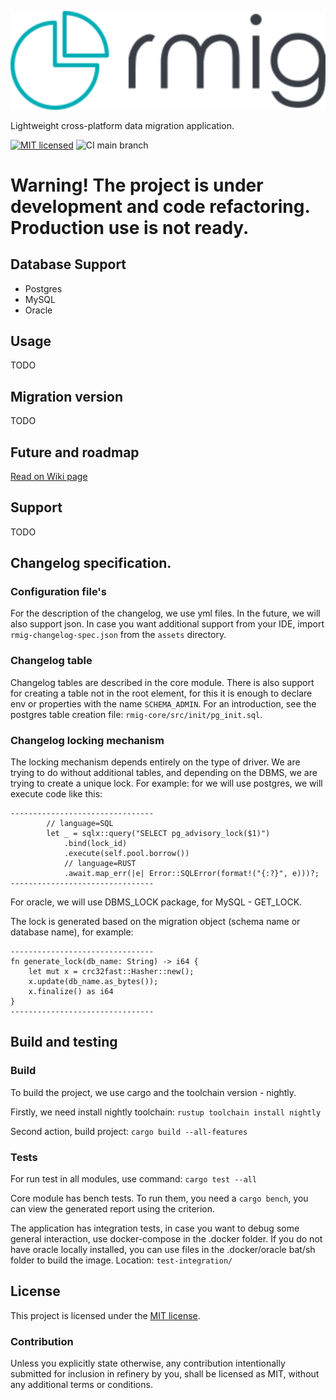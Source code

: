 ![Logo](assets/logo.svg)

Lightweight cross-platform data migration application.

[![MIT licensed][mit-badge]][mit-url]
![CI main branch][ci-main-badge]

[mit-badge]: https://img.shields.io/badge/license-MIT-blue.svg

[mit-url]: LICENSE

[ci-main-badge]: https://github.com/SinmoWay/rmig/actions/workflows/rmig-build-and-test.yml/badge.svg?branch=main

# Warning! The project is under development and code refactoring. Production use is not ready.

## Database Support

* Postgres
* MySQL
* Oracle

## Usage

TODO

## Migration version

TODO

## Future and roadmap

[Read on Wiki page](https://github.com/SinmoWay/rmig/wiki/Roadmap#release-100)

## Support

TODO

## Changelog specification.

### Configuration file's

For the description of the changelog, we use yml files. In the future, we will also support json. In case you want additional support from your IDE, import `rmig-changelog-spec.json` from the `assets` directory.

### Changelog table

Changelog tables are described in the core module. There is also support for creating a table not in the root element, for this it is enough to declare env or properties with the name `SCHEMA_ADMIN`. For an introduction, see the postgres table creation file: `rmig-core/src/init/pg_init.sql`.

### Сhangelog locking mechanism 

The locking mechanism depends entirely on the type of driver. We are trying to do without additional tables, and depending on the DBMS, we are trying to create a unique lock. For example: for we will use postgres, we will execute code like this:
```
--------------------------------
        // language=SQL
        let _ = sqlx::query("SELECT pg_advisory_lock($1)")
            .bind(lock_id)
            .execute(self.pool.borrow())
            // language=RUST
            .await.map_err(|e| Error::SQLError(format!("{:?}", e)))?;
--------------------------------            
```
For oracle, we will use DBMS_LOCK package, for MySQL - GET_LOCK.


The lock is generated based on the migration object (schema name or database name), for example:
```
--------------------------------
fn generate_lock(db_name: String) -> i64 {
    let mut x = crc32fast::Hasher::new();
    x.update(db_name.as_bytes());
    x.finalize() as i64
}
--------------------------------
```

## Build and testing

### Build

To build the project, we use cargo and the toolchain version - nightly.

Firstly, we need install nightly toolchain:
``
rustup toolchain install nightly
``

Second action, build project:
``
cargo build --all-features
``

### Tests

For run test in all modules, use command:
``
cargo test --all
``

Core module has bench tests. To run them, you need a ``` cargo bench ```, you can view the generated report using the criterion.

The application has integration tests, in case you want to debug some general interaction, use docker-compose in the .docker folder. If you do not have oracle locally installed, you can use files in the .docker/oracle bat/sh folder to build the image.
Location: `test-integration/`

## License

This project is licensed under the [MIT license](LICENSE).

### Contribution

Unless you explicitly state otherwise, any contribution intentionally submitted for inclusion in refinery by you, shall
be licensed as MIT, without any additional terms or conditions.